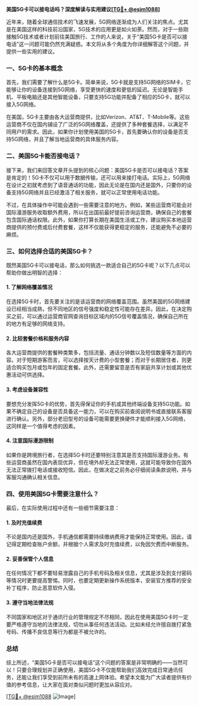 **美国5G卡可以接电话吗？深度解读与实用建议[[TG💪+ @esim1088](https://t.me/s/esim1088)]**

近年来，随着全球通信技术的飞速发展，5G网络逐渐成为人们关注的焦点。尤其是在美国这样的科技前沿国家，5G技术的应用更是如火如荼。然而，对于一些刚接触5G技术或者计划前往美国旅行、工作的人来说，关于“美国5G卡是否可以接电话”这一问题可能仍然充满疑惑。本文将从多个角度为你详细解答这个问题，并提供一些实用的建议。

### 一、5G卡的基本概念

首先，我们需要了解什么是5G卡。简单来说，5G卡就是支持5G网络的SIM卡，它能够让你的设备连接到5G网络，享受更快的速度和更低的延迟。无论是智能手机、平板电脑还是其他智能设备，只要支持5G功能并配备了相应的5G卡，就可以接入5G网络。

在美国，5G卡主要由各大运营商提供，比如Verizon、AT&T、T-Mobile等。这些运营商不仅在国内铺设了广泛的5G网络覆盖，还提供了多种套餐选择，以满足不同用户的需求。因此，如果你计划使用美国的5G卡，首先要确认你的设备是否支持5G网络，并且了解当地运营商的具体服务内容。

### 二、美国5G卡能否接电话？

接下来，我们来回答文章开头提到的核心问题：美国5G卡是否可以接电话？答案是肯定的！5G卡不仅可以用于数据传输，还可以用来接打电话。实际上，5G网络在设计之初就考虑到了语音通话的功能，因此无论是在国内还是国外，只要你的设备支持5G网络并且已经激活了相关服务，就可以正常使用电话功能。

不过，在具体操作中可能会遇到一些需要注意的地方。例如，某些运营商可能会对国际漫游服务收取额外费用，所以在出国前最好提前咨询运营商，确保自己的套餐包含国际通话权限。此外，如果你打算长期在美国生活或工作，建议购买本地运营商提供的预付费或后付费套餐，这样不仅能获得更稳定的服务，还能避免不必要的麻烦。

### 三、如何选择合适的美国5G卡？

既然美国5G卡可以接电话，那么如何挑选一款适合自己的5G卡呢？以下几点可以帮助你做出明智的选择：

#### 1. **了解网络覆盖情况**
   在选择5G卡时，首先要关注的是该运营商的网络覆盖范围。虽然美国的5G网络建设已经相当成熟，但不同地区的信号强度和稳定性可能存在差异。因此，在决定购买之前，可以通过运营商官网查询目标区域内的5G信号覆盖情况，确保自己所在的地方有足够的网络支持。

#### 2. **比较套餐价格和服务内容**
   各大运营商提供的套餐种类繁多，包括流量、通话分钟数以及短信数量等方面的内容。对于短期游客而言，可以选择按天计费的小型套餐；而对于长期居住者，则更适合购买包月或包年的固定套餐。此外，还需要留意是否有家庭共享计划或其他优惠活动可供选择。

#### 3. **考虑设备兼容性**
   要想充分发挥5G卡的优势，首先得保证你的手机或其他终端设备支持5G功能。如果不确定自己的设备是否具备这一能力，可以在购买前查阅说明书或直接联系客服进行确认。另外，部分老旧型号的设备可能需要更换硬件才能顺利接入5G网络，这同样是一个值得考虑的因素。

#### 4. **注意国际漫游限制**
   如果你是跨境旅行者，在选择5G卡时还要特别注意其是否支持国际漫游业务。有些运营商虽然在国内表现优异，但在境外却无法正常使用，这就可能导致你在国外无法正常拨打电话或接收短信。因此，在做决定之前务必仔细阅读条款说明，并与客服沟通确认相关信息。

### 四、使用美国5G卡需要注意什么？

最后，在实际使用过程中还有一些细节需要注意：

#### 1. **及时充值续费**
   不论是国内还是国外，手机通信都需要持续缴纳费用才能保持正常使用。因此，请记得定期检查账户余额，并根据个人需求及时充值续费，以免因欠费而中断服务。

#### 2. **妥善保管个人信息**
   在任何情况下都不要轻易泄露自己的手机号码及相关信息，尤其是涉及到支付密码等情况时更要提高警惕。同时，也要定期更新操作系统版本，安装官方推荐的安全补丁程序，防止恶意软件入侵。

#### 3. **遵守当地法律法规**
   不同国家和地区对于通讯行业的管理规定不尽相同，因此在使用美国5G卡时一定要严格遵守当地的法律法规，切勿从事任何违法活动。比如未经允许擅自拨打紧急号码、传播不良信息等行为都是不被允许的。

### 总结

综上所述，“美国5G卡是否可以接电话”这个问题的答案是非常明确的——当然可以！只要合理规划并正确使用，美国5G卡不仅能帮助我们高效完成日常通讯任务，还能让我们享受到前所未有的高速上网体验。希望本文能为广大读者提供有价值的参考信息，让大家在面对类似问题时更加从容应对。

[[TG💪+ @esim1088](https://t.me/s/esim1088) ![Image](https://i.postimg.cc/4NQfJmqS/Snipaste-2025-05-13-00-14-12.png)]